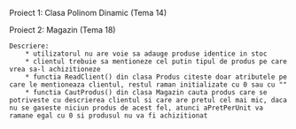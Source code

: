Proiect 1: Clasa Polinom Dinamic (Tema 14)

Proiect 2: Magazin (Tema 18)
	
	Descriere:
		* utilizatorul nu are voie sa adauge produse identice in stoc
		* clientul trebuie sa mentioneze cel putin tipul de produs pe care vrea sa-l achizitioneze
		* functia ReadClient() din clasa Produs citeste doar atributele pe care le mentioneaza clientul, restul raman initializate cu 0 sau cu ""
		* functia CautProdus() din clasa Magazin cauta produs care se potriveste cu descrierea clientul si care are pretul cel mai mic, daca nu se gaseste niciun produs de acest fel, atunci aPretPerUnit va ramane egal cu 0 si produsul nu va fi achizitionat
